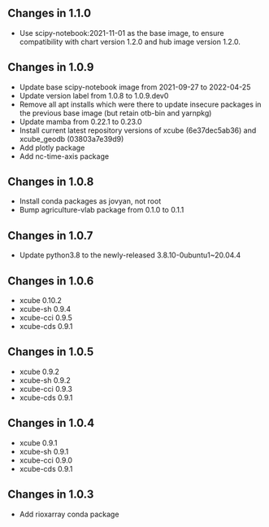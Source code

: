 ## Changes in 1.1.0

* Use scipy-notebook:2021-11-01 as the base image, to ensure compatibility
  with chart version 1.2.0 and hub image version 1.2.0.

## Changes in 1.0.9

* Update base scipy-notebook image from 2021-09-27 to 2022-04-25
* Update version label from 1.0.8 to 1.0.9.dev0
* Remove all apt installs which were there to update insecure packages
  in the previous base image (but retain otb-bin and yarnpkg)
* Update mamba from 0.22.1 to 0.23.0
* Install current latest repository versions of xcube (6e37dec5ab36) and
  xcube_geodb (03803a7e39d9)
* Add plotly package
* Add nc-time-axis package

## Changes in 1.0.8

* Install conda packages as jovyan, not root
* Bump agriculture-vlab package from 0.1.0 to 0.1.1

## Changes in 1.0.7

* Update python3.8 to the newly-released 3.8.10-0ubuntu1~20.04.4

## Changes in 1.0.6

* xcube 0.10.2
* xcube-sh 0.9.4
* xcube-cci 0.9.5
* xcube-cds 0.9.1

## Changes in 1.0.5

* xcube 0.9.2
* xcube-sh 0.9.2
* xcube-cci 0.9.3
* xcube-cds 0.9.1

## Changes in 1.0.4

* xcube 0.9.1
* xcube-sh 0.9.1
* xcube-cci 0.9.0
* xcube-cds 0.9.1

## Changes in 1.0.3

* Add rioxarray conda package
